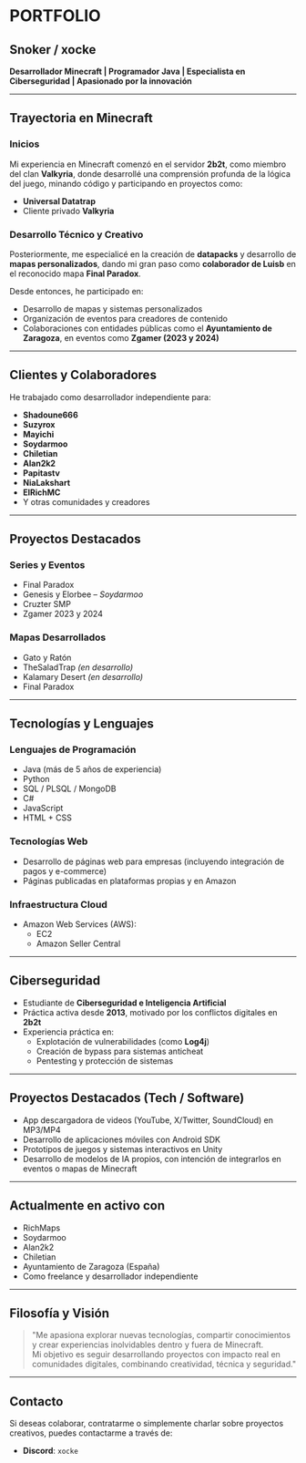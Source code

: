 # PORTFOLIO
## Snoker / xocke  
**Desarrollador Minecraft | Programador Java | Especialista en Ciberseguridad | Apasionado por la innovación**

---

## Trayectoria en Minecraft

### Inicios  
Mi experiencia en Minecraft comenzó en el servidor **2b2t**, como miembro del clan **Valkyria**, donde desarrollé una comprensión profunda de la lógica del juego, minando código y participando en proyectos como:  
- **Universal Datatrap**  
- Cliente privado **Valkyria**

### Desarrollo Técnico y Creativo  
Posteriormente, me especialicé en la creación de **datapacks** y desarrollo de **mapas personalizados**, dando mi gran paso como **colaborador de Luisb** en el reconocido mapa **Final Paradox**.

Desde entonces, he participado en:  
- Desarrollo de mapas y sistemas personalizados  
- Organización de eventos para creadores de contenido  
- Colaboraciones con entidades públicas como el **Ayuntamiento de Zaragoza**, en eventos como **Zgamer (2023 y 2024)**

---

## Clientes y Colaboradores

He trabajado como desarrollador independiente para:  
- **Shadoune666**  
- **Suzyrox**  
- **Mayichi**  
- **Soydarmoo**  
- **Chiletian**  
- **Alan2k2**  
- **Papitastv**  
- **NiaLakshart**  
- **ElRichMC**  
- Y otras comunidades y creadores

---

## Proyectos Destacados

### Series y Eventos
- Final Paradox  
- Genesis y Elorbee – *Soydarmoo*  
- Cruzter SMP  
- Zgamer 2023 y 2024

### Mapas Desarrollados
- Gato y Ratón  
- TheSaladTrap *(en desarrollo)*  
- Kalamary Desert *(en desarrollo)*  
- Final Paradox

---

## Tecnologías y Lenguajes

### Lenguajes de Programación
- Java (más de 5 años de experiencia)  
- Python  
- SQL / PLSQL / MongoDB  
- C#  
- JavaScript  
- HTML + CSS  

### Tecnologías Web
- Desarrollo de páginas web para empresas (incluyendo integración de pagos y e-commerce)  
- Páginas publicadas en plataformas propias y en Amazon

### Infraestructura Cloud
- Amazon Web Services (AWS):  
  - EC2  
  - Amazon Seller Central

---

## Ciberseguridad

- Estudiante de **Ciberseguridad e Inteligencia Artificial**  
- Práctica activa desde **2013**, motivado por los conflictos digitales en **2b2t**  
- Experiencia práctica en:
  - Explotación de vulnerabilidades (como **Log4j**)  
  - Creación de bypass para sistemas anticheat  
  - Pentesting y protección de sistemas

---

## Proyectos Destacados (Tech / Software)

- App descargadora de videos (YouTube, X/Twitter, SoundCloud) en MP3/MP4  
- Desarrollo de aplicaciones móviles con Android SDK  
- Prototipos de juegos y sistemas interactivos en Unity  
- Desarrollo de modelos de IA propios, con intención de integrarlos en eventos o mapas de Minecraft

---

## Actualmente en activo con

- RichMaps  
- Soydarmoo  
- Alan2k2  
- Chiletian  
- Ayuntamiento de Zaragoza (España)  
- Como freelance y desarrollador independiente

---

## Filosofía y Visión

> "Me apasiona explorar nuevas tecnologías, compartir conocimientos y crear experiencias inolvidables dentro y fuera de Minecraft.  
> Mi objetivo es seguir desarrollando proyectos con impacto real en comunidades digitales, combinando creatividad, técnica y seguridad."

---

## Contacto

Si deseas colaborar, contratarme o simplemente charlar sobre proyectos creativos, puedes contactarme a través de:

- **Discord**: `xocke`  
